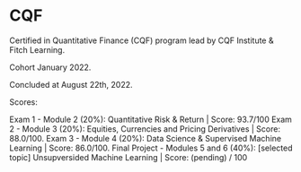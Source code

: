 # CQF
Certified in Quantitative Finance (CQF) program lead by CQF Institute &amp; Fitch Learning.

Cohort January 2022. 

Concluded at August 22th, 2022.

Scores:

Exam 1 - Module 2 (20%): Quantitative Risk & Return | Score: 93.7/100
Exam 2 - Module 3 (20%): Equities, Currencies and Pricing Derivatives | Score: 88.0/100.
Exam 3 - Module 4 (20%): Data Science & Supervised Machine Learning | Score: 86.0/100.
Final Project - Modules 5 and 6 (40%): [selected topic] Unsupversided Machine Learning | Score: (pending) / 100
